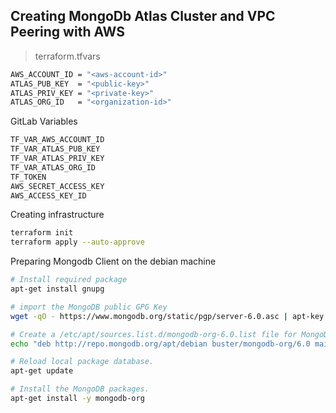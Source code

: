## Creating MongoDb Atlas Cluster and VPC Peering with AWS

> terraform.tfvars
```sh
AWS_ACCOUNT_ID = "<aws-account-id>"
ATLAS_PUB_KEY  = "<public-key>"
ATLAS_PRIV_KEY = "<private-key>"
ATLAS_ORG_ID   = "<organization-id>"
```

GitLab Variables
```sh
TF_VAR_AWS_ACCOUNT_ID
TF_VAR_ATLAS_PUB_KEY
TF_VAR_ATLAS_PRIV_KEY
TF_VAR_ATLAS_ORG_ID
TF_TOKEN
AWS_SECRET_ACCESS_KEY
AWS_ACCESS_KEY_ID
```

Creating infrastructure
```sh
terraform init
terraform apply --auto-approve
```

Preparing Mongodb Client on the debian machine
```sh
# Install required package
apt-get install gnupg

# import the MongoDB public GPG Key
wget -qO - https://www.mongodb.org/static/pgp/server-6.0.asc | apt-key add -

# Create a /etc/apt/sources.list.d/mongodb-org-6.0.list file for MongoDB
echo "deb http://repo.mongodb.org/apt/debian buster/mongodb-org/6.0 main" | tee /etc/apt/sources.list.d/mongodb-org-6.0.list

# Reload local package database.
apt-get update

# Install the MongoDB packages.
apt-get install -y mongodb-org
```